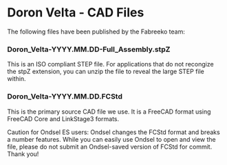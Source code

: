 # Doron Velta - CAD Files

The following files have been published by the Fabreeko team:

### Doron_Velta-YYYY.MM.DD-Full_Assembly.stpZ

This is an ISO compliant STEP file.  For applications that do not recongize the stpZ extension, you can unzip the file to reveal the large STEP file within.  

### Doron_Velta-YYYY.MM.DD.FCStd

This is the primary source CAD file we use.  It is a FreeCAD format using FreeCAD Core and LinkStage3 formats.  

Caution for Ondsel ES users: Ondsel changes the FCStd format and breaks a number features.  While you can easily use Ondsel to open and view the file, please do not submit an Ondsel-saved version of FCStd for commit.  Thank you!

